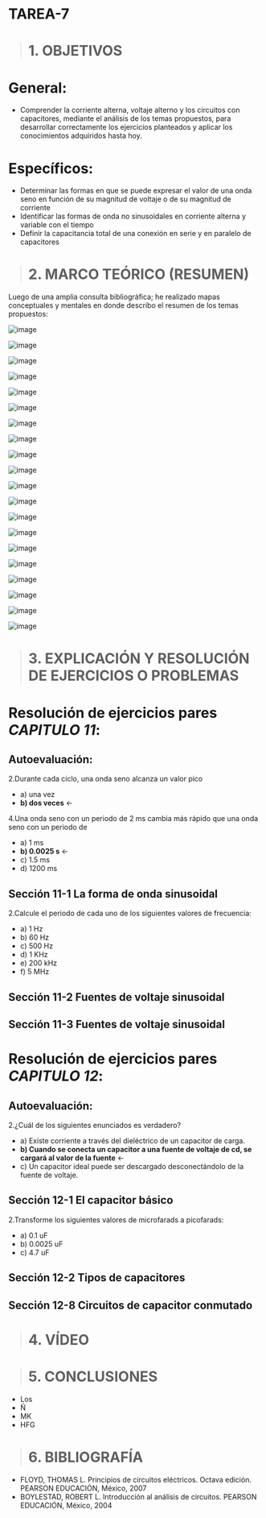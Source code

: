 # TAREA-7
># 1. OBJETIVOS
# General:

- Comprender la corriente alterna, voltaje alterno y los circuitos con capacitores, mediante el análisis de los temas propuestos, para
  desarrollar correctamente los ejercicios planteados y aplicar los conocimientos adquiridos hasta hoy.

 # Específicos:
 
 - Determinar las formas en que se puede expresar el valor de una onda seno en función de su magnitud de voltaje o de su magnitud de corriente
 - Identificar las formas de onda no sinusoidales en corriente alterna y variable con el tiempo
 - Definir la capacitancia total de una conexión en serie y en paralelo de capacitores
 
># 2. MARCO TEÓRICO (RESUMEN)
Luego de una amplia consulta bibliográfica; he realizado mapas conceptuales y mentales en donde describo el resumen de
los temas propuestos:

![image](https://user-images.githubusercontent.com/104925648/216991451-6021f300-db6f-4a5b-8c27-e49aa420d0d8.png)

![image](https://user-images.githubusercontent.com/104925648/216991500-753c05df-fa1a-4f59-b5e4-a7a072250208.png)

![image](https://user-images.githubusercontent.com/104925648/216991679-9334d3db-409f-4c87-8f6a-4da1695c6bff.png)

![image](https://user-images.githubusercontent.com/104925648/216991749-63775a4f-1d4a-4bec-89b5-04c5ef08fe0f.png)

![image](https://user-images.githubusercontent.com/104925648/216991809-07a229f0-2ad1-41f3-b4e7-5c386407042e.png)

![image](https://user-images.githubusercontent.com/104925648/216991856-6c1e669a-770b-402e-9ce7-b060c6ea37f3.png)

![image](https://user-images.githubusercontent.com/104925648/216991899-928fdfa5-d3fd-4bd0-91d3-a665f63334bf.png)

![image](https://user-images.githubusercontent.com/104925648/216991960-2da57c8e-52f0-4f9e-b900-9398c00d632c.png)

![image](https://user-images.githubusercontent.com/104925648/216992012-feaf23d4-ae05-4af3-b81d-329d55b0e97b.png)

![image](https://user-images.githubusercontent.com/104925648/216992063-79a69a5c-de38-477c-8baa-26557df4cf9c.png)

![image](https://user-images.githubusercontent.com/104925648/216992107-4645b338-47fb-4cc0-8ca6-00b65709654d.png)

![image](https://user-images.githubusercontent.com/104925648/216992151-f3d8a282-a6cd-4734-8e11-a86585cfbb21.png)

![image](https://user-images.githubusercontent.com/104925648/216992185-212e003c-65d0-4ffd-a82e-f9672884b94f.png)

![image](https://user-images.githubusercontent.com/104925648/216992239-005d20a3-568b-4401-97a2-90d05e77abd9.png)

![image](https://user-images.githubusercontent.com/104925648/216992266-1014b4ab-e782-4452-8a14-7d29d1ec9934.png)

![image](https://user-images.githubusercontent.com/104925648/216992309-f6cf6787-b19b-4fa7-8474-904e12c0acfc.png)

![image](https://user-images.githubusercontent.com/104925648/216992373-cd20cc3d-8bec-4e49-8a01-bacb144287b3.png)

![image](https://user-images.githubusercontent.com/104925648/216992423-753ed4cf-0c12-4189-a8f8-1ecccd67e761.png)

![image](https://user-images.githubusercontent.com/104925648/216992456-375bdf93-e3dc-437a-8210-c1c18bd31553.png)

![image](https://user-images.githubusercontent.com/104925648/216992503-7c4ced25-957a-4fb6-a978-5dcd02f3cf88.png)


># 3. EXPLICACIÓN Y RESOLUCIÓN DE EJERCICIOS O PROBLEMAS
# Resolución de ejercicios pares *CAPITULO 11*:

## Autoevaluación:

2.Durante cada ciclo, una onda seno alcanza un valor pico

- a) una vez
- **b) dos veces** ←

4.Una onda seno con un periodo de 2 ms cambia más rápido que una onda seno con un periodo de

- a) 1 ms
- **b) 0.0025 s** ←
- c) 1.5 ms
- d) 1200 ms





## Sección 11-1 La forma de onda sinusoidal

2.Calcule el periodo de cada uno de los siguientes valores de frecuencia:

- a) 1 Hz
- b) 60 Hz
- c) 500 Hz
- d) 1 KHz
- e) 200 kHz
- f) 5 MHz




## Sección 11-2 Fuentes de voltaje sinusoidal

## Sección 11-3 Fuentes de voltaje sinusoidal



# Resolución de ejercicios pares *CAPITULO 12*:

## Autoevaluación:

2.¿Cuál de los siguientes enunciados es verdadero?

- a) Existe corriente a través del dieléctrico de un capacitor de carga. 
- **b) Cuando se conecta un capacitor a una fuente de voltaje de cd, se cargará al valor de la fuente** ←
- c) Un capacitor ideal puede ser descargado desconectándolo de la fuente de voltaje.


## Sección 12-1 El capacitor básico

2.Transforme los siguientes valores de microfarads a picofarads:

- a) 0.1 uF
- b) 0.0025 uF
- c) 4.7 uF

## Sección 12-2 Tipos de capacitores

## Sección 12-8 Circuitos de capacitor conmutado

># 4. VÍDEO

># 5. CONCLUSIONES

- Los
- Ñ
- MK
- HFG
  
># 6. BIBLIOGRAFÍA

- FLOYD, THOMAS L. Principios de circuitos eléctricos. Octava edición. PEARSON EDUCACIÓN, México, 2007
- BOYLESTAD, ROBERT L. Introducción al análisis de circuitos. PEARSON EDUCACIÓN, México, 2004
